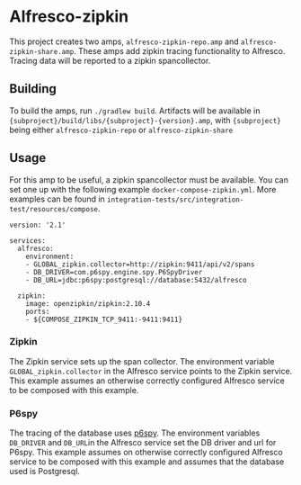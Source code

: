 # Alfresco-zipkin

This project creates two amps, `alfresco-zipkin-repo.amp` and `alfresco-zipkin-share.amp`.
These amps add zipkin tracing functionality to Alfresco. 
Tracing data will be reported to a zipkin spancollector.

## Building

To build the amps, run `./gradlew build`. 
Artifacts will be available in `{subproject}/build/libs/{subproject}-{version}.amp`, 
with `{subproject}` being either `alfresco-zipkin-repo` or `alfresco-zipkin-share` 

## Usage

For this amp to be useful, a zipkin spancollector must be available. 
You can set one up with the following example `docker-compose-zipkin.yml`. 
More examples can be found in `integration-tests/src/integration-test/resources/compose`. 

```
version: '2.1'

services:
  alfresco:
    environment:
    - GLOBAL_zipkin.collector=http://zipkin:9411/api/v2/spans
    - DB_DRIVER=com.p6spy.engine.spy.P6SpyDriver
    - DB_URL=jdbc:p6spy:postgresql://database:5432/alfresco

  zipkin:
    image: openzipkin/zipkin:2.10.4
    ports:
    - ${COMPOSE_ZIPKIN_TCP_9411:-9411:9411}
```

### Zipkin

The Zipkin service sets up the span collector. 
The environment variable `GLOBAL_zipkin.collector` in the Alfresco service points to the Zipkin service. 
This example assumes an otherwise correctly configured Alfresco service to be composed with this example.

### P6spy

The tracing of the database uses [p6spy](https://github.com/openzipkin/brave/tree/master/instrumentation/p6spy).
The environment variables `DB_DRIVER` and `DB_URL`in the Alfresco service set the DB driver and url for P6spy.
This example assumes on otherwise correctly configured Alfresco service to be composed with this example 
and assumes that the database used is Postgresql.




